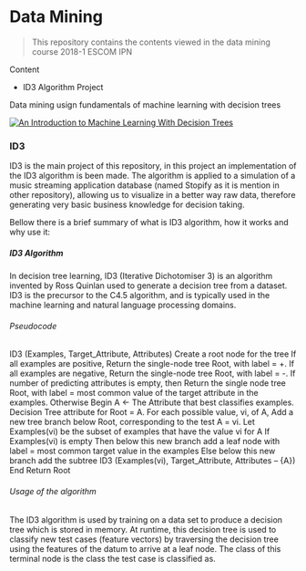 # Data Mining
> This repository contains the contents viewed in the data mining course 2018-1 ESCOM IPN

Content

- ID3 Algorithm Project

Data mining usign fundamentals of machine learning with decision trees

[![An Introduction to Machine Learning With Decision Trees](https://ramandeep2017.files.wordpress.com/2017/08/02705-1cjv-yipk8pejnitg2vxava.png?w=640)]()



### ID3
ID3 is the main project of this repository, in this project an implementation of the ID3 algorithm is been made. The algorithm is applied to a simulation of a music streaming application database (named Stopify as it is mention in other repository), allowing us to visualize in a better way raw data, therefore generating very basic business knowledge for decision taking.

Bellow there is a brief summary of what is ID3 algorithm, how it works and why use it: 

##### ID3 Algorithm
In decision tree learning, ID3 (Iterative Dichotomiser 3) is an algorithm invented by Ross Quinlan used to generate a decision tree from a dataset. ID3 is the precursor to the C4.5 algorithm, and is typically used in the machine learning and natural language processing domains.

###### Pseudocode
ID3 (Examples, Target_Attribute, Attributes)
    Create a root node for the tree
    If all examples are positive, Return the single-node tree Root, with label = +.
    If all examples are negative, Return the single-node tree Root, with label = -.
    If number of predicting attributes is empty, then Return the single node tree Root,
    with label = most common value of the target attribute in the examples.
    Otherwise Begin
        A ← The Attribute that best classifies examples.
        Decision Tree attribute for Root = A.
        For each possible value, vi, of A,
            Add a new tree branch below Root, corresponding to the test A = vi.
            Let Examples(vi) be the subset of examples that have the value vi for A
            If Examples(vi) is empty
                Then below this new branch add a leaf node with label = most common target value in the examples
            Else below this new branch add the subtree ID3 (Examples(vi), Target_Attribute, Attributes – {A})
    End
    Return Root

###### Usage of the algorithm
The ID3 algorithm is used by training on a data set to produce a decision tree which is stored in memory. At runtime, this decision tree is used to classify new test cases (feature vectors) by traversing the decision tree using the features of the datum to arrive at a leaf node. The class of this terminal node is the class the test case is classified as.
